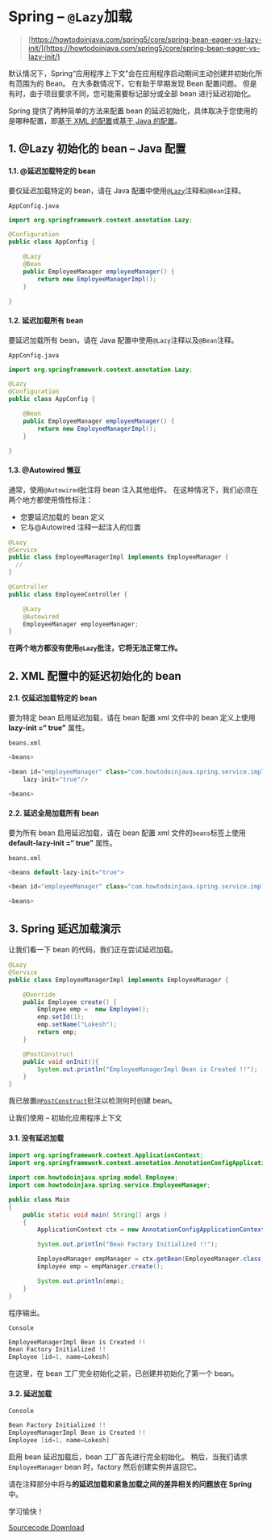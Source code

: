 # Spring – `@Lazy`加载

> [https://howtodoinjava.com/spring5/core/spring-bean-eager-vs-lazy-init/](https://howtodoinjava.com/spring5/core/spring-bean-eager-vs-lazy-init/)

默认情况下，Spring“应用程序上下文”会在应用程序启动期间主动创建并初始化所有范围为的 Bean。 在大多数情况下，它有助于早期发现 Bean 配置问题。 但是有时，由于项目要求不同，您可能需要标记部分或全部 bean 进行延迟初始化。

Spring 提供了两种简单的方法来配置 bean 的延迟初始化，具体取决于您使用的是哪种配置，即[基于 XML 的配置](https://howtodoinjava.com/spring5/core/spring-bean-xml-config/)或[基于 Java 的配置](https://howtodoinjava.com/spring5/core/spring-bean-java-config/)。

## 1\. @Lazy 初始化的 bean – Java 配置

#### 1.1. @延迟加载特定的 bean

要仅延迟加载特定的 bean，请在 Java 配置中使用[`@Lazy`](https://docs.spring.io/spring-framework/docs/current/javadoc-api/org/springframework/context/annotation/Lazy.html)注释和`@Bean`注释。

`AppConfig.java`

```java
import org.springframework.context.annotation.Lazy;

@Configuration
public class AppConfig {

    @Lazy
    @Bean
    public EmployeeManager employeeManager() {
        return new EmployeeManagerImpl();
    }

}

```

#### 1.2. 延迟加载所有 bean

要延迟加载所有 bean，请在 Java 配置中使用`@Lazy`注释以及`@Bean`注释。

`AppConfig.java`

```java
import org.springframework.context.annotation.Lazy;

@Lazy
@Configuration
public class AppConfig {

    @Bean
    public EmployeeManager employeeManager() {
        return new EmployeeManagerImpl();
    }

}

```

#### 1.3. @Autowired 懒豆

通常，使用`@Autowired`批注将 bean 注入其他组件。 在这种情况下，我们必须在两个地方都使用惰性标注：

*   您要延迟加载的 bean 定义
*   它与@Autowired 注释一起注入的位置

```java
@Lazy
@Service
public class EmployeeManagerImpl implements EmployeeManager {
  //
}

```

```java
@Controller
public class EmployeeController {

	@Lazy
	@Autowired
	EmployeeManager employeeManager;
}

```

**在两个地方都没有使用`@Lazy`批注，它将无法正常工作。**

## 2\. XML 配置中的延迟初始化的 bean

#### 2.1. 仅延迟加载特定的 bean

要为特定 bean 启用延迟加载，请在 bean 配置 xml 文件中的 bean 定义上使用 **lazy-init =“ true”** 属性。

`beans.xml`

```java
<beans>

<bean id="employeeManager" class="com.howtodoinjava.spring.service.impl.EmployeeManagerImpl" 
	lazy-init="true"/>

<beans>

```

#### 2.2. 延迟全局加载所有 bean

要为所有 bean 启用延迟加载，请在 bean 配置 xml 文件的`beans`标签上使用 **default-lazy-init =“ true”** 属性。

`beans.xml`

```java
<beans default-lazy-init="true">

<bean id="employeeManager" class="com.howtodoinjava.spring.service.impl.EmployeeManagerImpl" />

<beans>

```

## 3\. Spring 延迟加载演示

让我们看一下 bean 的代码，我们正在尝试延迟加载。

```java
@Lazy
@Service
public class EmployeeManagerImpl implements EmployeeManager {

	@Override
	public Employee create() {
		Employee emp =  new Employee();
		emp.setId(1);
		emp.setName("Lokesh");
		return emp;
	}

	@PostConstruct
	public void onInit(){
		System.out.println("EmployeeManagerImpl Bean is Created !!");
	}
}

```

我已放置[`@PostConstruct`](https://howtodoinjava.com/spring/spring-core/spring-bean-life-cycle/)批注以检测何时创建 bean。

让我们使用 – 初始化应用程序上下文

#### 3.1. 没有延迟加载

```java
import org.springframework.context.ApplicationContext;
import org.springframework.context.annotation.AnnotationConfigApplicationContext;

import com.howtodoinjava.spring.model.Employee;
import com.howtodoinjava.spring.service.EmployeeManager;

public class Main 
{
    public static void main( String[] args )
    {
    	ApplicationContext ctx = new AnnotationConfigApplicationContext(AppConfig.class);

    	System.out.println("Bean Factory Initialized !!");

    	EmployeeManager empManager = ctx.getBean(EmployeeManager.class);
    	Employee emp = empManager.create();

    	System.out.println(emp);
    }
}

```

程序输出。

`Console`

```java
EmployeeManagerImpl Bean is Created !!
Bean Factory Initialized !!
Employee [id=1, name=Lokesh]

```

在这里，在 bean 工厂完全初始化之前，已创建并初始化了第一个 bean。

#### 3.2. 延迟加载

`Console`

```java
Bean Factory Initialized !!
EmployeeManagerImpl Bean is Created !!
Employee [id=1, name=Lokesh]

```

启用 bean 延迟加载后，bean 工厂首先进行完全初始化。 稍后，当我们请求`EmployeeManager` bean 时，factory 然后创建实例并返回它。

请在注释部分中将与**的延迟加载和紧急加载之间的差异相关的问题放在 Spring** 中。

学习愉快！

[Sourcecode Download](https://github.com/lokeshgupta1981/spring-core/tree/master/src/main/java/com/howtodoinjava/core/demo/beans)